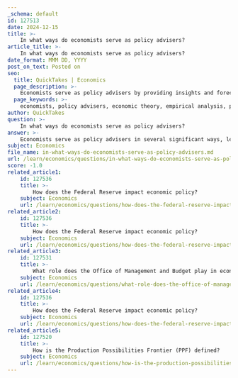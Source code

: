 ```yaml
---
_schema: default
id: 127513
date: 2024-12-15
title: >-
    In what ways do economists serve as policy advisers?
article_title: >-
    In what ways do economists serve as policy advisers?
date_format: MMM DD, YYYY
post_on_text: Posted on
seo:
  title: QuickTakes | Economics
  page_description: >-
    Economists serve as policy advisers by providing insights and forecasts, conducting policy analysis, advising on complexities and unintended consequences, influencing public debate, holding professional authority, educating stakeholders, and historically shaping public policies.
  page_keywords: >-
    economists, policy advisers, economic theory, empirical analysis, policy analysis, forecasting, economic models, unintended consequences, public debate, professional authority, institutional influence, education, neoliberal reforms, policy-making
author: QuickTakes
question: >-
    In what ways do economists serve as policy advisers?
answer: >-
    Economists serve as policy advisers in several significant ways, leveraging their expertise in economic theory and empirical analysis to inform decision-making processes. Here are the primary roles they fulfill:\n\n1. **Providing Insights and Forecasts**: Economists analyze data and trends to forecast potential economic conditions and outcomes of various policy options. This predictive capability helps policymakers understand the implications of their decisions, allowing for more informed choices.\n\n2. **Policy Analysis**: Economists engage in applied research to address specific policy issues. They utilize economic models and data to evaluate the effectiveness of existing policies and propose new ones. This role often involves working closely with government departments and international organizations to ensure that policies are grounded in sound economic principles.\n\n3. **Advising on Complexities and Unintended Consequences**: One of the critical contributions of economists is to remind policymakers of the complexities of the economy. They emphasize the importance of considering unintended consequences that may arise from policy decisions, ensuring that choices are made with a comprehensive understanding of potential trade-offs.\n\n4. **Influencing Public Debate**: Economists can shape public discourse by introducing new measurement tools and frameworks for understanding economic issues. Their insights can change how policymakers and the public perceive economic challenges, leading to shifts in policy priorities.\n\n5. **Professional Authority and Institutional Position**: Economists often hold positions of authority within governmental and institutional frameworks, which allows them to influence policy directly. Their expertise lends credibility to the recommendations they provide, making it more likely that policymakers will consider their advice.\n\n6. **Educational Role**: Through research, writing, and public engagement, economists educate both policymakers and the public about economic issues. This dissemination of knowledge helps to foster a more informed electorate and can lead to more robust policy discussions.\n\n7. **Historical Influence**: Since the 1980s, economists have played a pivotal role in shaping public policies, particularly in Western countries, where they have advocated for neoliberal reforms that emphasize market reliance. This historical context highlights the evolving role of economists in policy-making.\n\nIn summary, economists serve as vital policy advisers by providing insights, conducting analyses, educating stakeholders, and influencing public debate, all while navigating the complexities of economic systems and the potential consequences of policy decisions.
subject: Economics
file_name: in-what-ways-do-economists-serve-as-policy-advisers.md
url: /learn/economics/questions/in-what-ways-do-economists-serve-as-policy-advisers
score: -1.0
related_article1:
    id: 127536
    title: >-
        How does the Federal Reserve impact economic policy?
    subject: Economics
    url: /learn/economics/questions/how-does-the-federal-reserve-impact-economic-policy
related_article2:
    id: 127536
    title: >-
        How does the Federal Reserve impact economic policy?
    subject: Economics
    url: /learn/economics/questions/how-does-the-federal-reserve-impact-economic-policy
related_article3:
    id: 127531
    title: >-
        What role does the Office of Management and Budget play in economic policy?
    subject: Economics
    url: /learn/economics/questions/what-role-does-the-office-of-management-and-budget-play-in-economic-policy
related_article4:
    id: 127536
    title: >-
        How does the Federal Reserve impact economic policy?
    subject: Economics
    url: /learn/economics/questions/how-does-the-federal-reserve-impact-economic-policy
related_article5:
    id: 127520
    title: >-
        How is the Production Possibilities Frontier (PPF) defined?
    subject: Economics
    url: /learn/economics/questions/how-is-the-production-possibilities-frontier-ppf-defined
---
```


&nbsp;